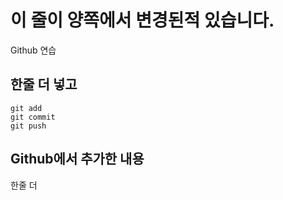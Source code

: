 # 이 줄이 양쪽에서 변경된적 있습니다.

 Github 연습

 ## 한줄 더 넣고

~~~
git add
git commit
git push
~~~

## Github에서 추가한 내용

한줄 더
